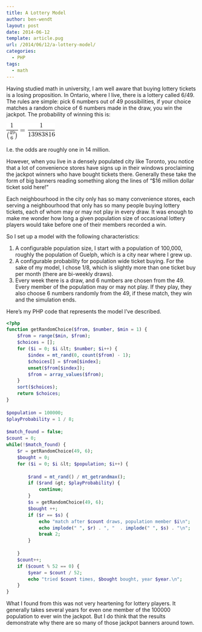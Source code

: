 ```yaml
---
title: A Lottery Model
author: ben-wendt
layout: post
date: 2014-06-12
template: article.pug
url: /2014/06/12/a-lottery-model/
categories:
  - PHP
tags:
  - math
---
```

Having studied math in university, I am well aware that buying lottery tickets is a losing proposition. In Ontario, where I live, there is a lottery called 6/49. The rules are simple: pick 6 numbers out of 49 possibilities, if your choice matches a random choice of 6 numbers made in the draw, you win the jackpot. The probability of winning this is:

<span class="more"></span>

![never tell me the odds](never-tell-me-the-odds.png)

I.e. the odds are roughly one in 14 million. 

However, when you live in a densely populated city like Toronto, you notice that a lot of convenience stores have signs up in their windows proclaiming the jackpot winners who have bought tickets there. Generally these take the form of big banners reading something along the lines of &#8220;&dollar;16 million dollar ticket sold here!&#8221;

Each neighbourhood in the city only has so many convenience stores, each serving a neighbourhood that only has so many people buying lottery tickets, each of whom may or may not play in every draw. It was enough to make me wonder how long a given population size of occasional lottery players would take before one of their members recorded a win.

So I set up a model with the following characteristics:

  1. A configurable population size, I start with a population of 100,000, roughly the population of Guelph, which is a city near where I grew up.
  2. A configurable probability for population wide ticket buying. For the sake of my model, I chose 1/8, which is slightly more than one ticket buy per month (there are bi-weekly draws).
  3. Every week there is a draw, and 6 numbers are chosen from the 49. Every member of the population may or may not play. If they play, they also choose 6 numbers randomly from the 49, if these match, they win and the simulation ends. </ol> 
    Here&#8217;s my PHP code that represents the model I&#8217;ve described.
    
```php
<?php
function getRandomChoice($from, $number, $min = 1) {
	$from = range($min, $from);
	$choices = [];
	for ($i = 0; $i &lt; $number; $i++) {
		$index = mt_rand(0, count($from) - 1);
		$choices[] = $from[$index];
		unset($from[$index]);
		$from = array_values($from);
	}
	sort($choices);
	return $choices;
}

$population = 100000;
$playProbability = 1 / 8;

$match_found = false;
$count = 0;
while(!$match_found) {
	$r = getRandomChoice(49, 6);
	$bought = 0;
	for ($i = 0; $i &lt; $population; $i++) {
		
		$rand = mt_rand() / mt_getrandmax();
		if ($rand &gt; $playProbability) {
			continue;
		}
		$s = getRandomChoice(49, 6);
		$bought ++;
		if ($r == $s) {
			echo "match after $count draws, population member $i\n";
			echo implode(" ", $r) . ", "  . implode(" ", $s) . "\n";
			break 2;
		}
		
	}
	$count++;
	if ($count % 52 == 0) {
		$year = $count / 52;
		echo "tried $count times, $bought bought, year $year.\n";
	}
}

```
    
What I found from this was not very heartening for lottery players. It generally takes several years for even one member of the 100000 population to ever win the jackpot. But I do think that the results demonstrate why there are so many of those jackpot banners around town.

